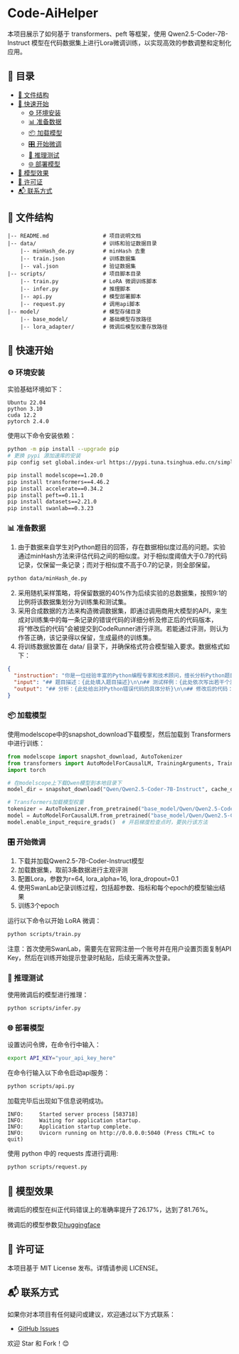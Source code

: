 # Code-AiHelper 

本项目展示了如何基于 transformers、peft 等框架，使用 Qwen2.5-Coder-7B-Instruct 模型在代码数据集上进行Lora微调训练，以实现高效的参数调整和定制化应用。

## 📑 目录  
- [📁 文件结构](#📁文件结构)  
- [🚀 快速开始](#🚀快速开始)  
  - [⚙️ 环境安装](#⚙️环境安装)  
  - [📊 准备数据](#📊准备数据)
  - [📦 加载模型](#📦加载模型)  
  - [🎛️ 开始微调](#🎛️开始微调)  
  - [🧪 推理测试](#🧪推理测试)
  - [🌐 部署模型](#🌐部署模型)
- [🌟 模型效果](#🌟模型效果)  
- [📜 许可证](#📜许可证)
- [📬 联系方式](#📬联系方式) 

## 📁 文件结构  
```
|-- README.md                 # 项目说明文档  
|-- data/                     # 训练和验证数据目录
    |-- minHash_de.py         # minHash 去重
    |-- train.json            # 训练数据集  
    |-- val.json              # 验证数据集  
|-- scripts/                  # 项目脚本目录  
    |-- train.py              # LoRA 微调训练脚本  
    |-- infer.py              # 推理脚本
    |-- api.py                # 模型部署脚本
    |-- request.py            # 调用api脚本
|-- model/                    # 模型存储目录  
    |-- base_model/           # 基础模型存放路径  
    |-- lora_adapter/         # 微调后模型权重存放路径  
```

## 🚀 快速开始  

### ⚙️ 环境安装  
实验基础环境如下：
```
Ubuntu 22.04
python 3.10
cuda 12.2
pytorch 2.4.0
```
使用以下命令安装依赖：  
```bash
python -m pip install --upgrade pip
# 更换 pypi 源加速库的安装
pip config set global.index-url https://pypi.tuna.tsinghua.edu.cn/simple

pip install modelscope==1.20.0
pip install transformers==4.46.2
pip install accelerate==0.34.2
pip install peft==0.11.1
pip install datasets==2.21.0
pip install swanlab==0.3.23
```

### 📊 准备数据
1. 由于数据来自学生对Python题目的回答，存在数据相似度过高的问题。实验通过minHash方法来评估代码之间的相似度。对于相似度阈值大于0.7的代码记录，仅保留一条记录；而对于相似度不高于0.7的记录，则全部保留。
```bash
python data/minHash_de.py
```
2. 采用随机采样策略，将保留数据的40%作为后续实验的总数据集，按照9:1的比例将该数据集划分为训练集和测试集。
3. 采用合成数据的方法来构造微调数据集，即通过调用商用大模型的API，来生成对训练集中的每一条记录的错误代码的详细分析及修正后的代码版本，将“修改后的代码”会被提交到CodeRunner进行评测。若能通过评测，则认为作答正确，该记录得以保留，生成最终的训练集。
4. 将训练数据放置在 data/ 目录下，并确保格式符合模型输入要求。数据格式如下：
```json
{
  "instruction": "你是一位经验丰富的Python编程专家和技术顾问，擅长分析Python题目和学生编写的代码。你的任务是理解题目要求和测试样例，分析学生代码，找出潜在的语法或逻辑错误，提供具体的错误位置和修复建议，并用专业且易懂的方式帮助学生改进代码。请以markdown格式返回你的答案。",
  "input": "## 题目描述：{此处填入题目描述}\n\n## 测试样例：{此处依次写出若干个测试样例}\n\n## 错误代码：{此处给出相应的Python错误代码}",
  "output": "## 分析：{此处给出对Python错误代码的具体分析}\n\n## 修改后的代码：{此处给出具体的修改代码}"
}
```

### 📦 加载模型
使用modelscope中的snapshot_download下载模型，然后加载到 Transformers 中进行训练：
```python
from modelscope import snapshot_download, AutoTokenizer
from transformers import AutoModelForCausalLM, TrainingArguments, Trainer, DataCollatorForSeq2Seq
import torch

# 在modelscope上下载Qwen模型到本地目录下
model_dir = snapshot_download("Qwen/Qwen2.5-Coder-7B-Instruct", cache_dir="/root/autodl-tmp", revision="master")

# Transformers加载模型权重
tokenizer = AutoTokenizer.from_pretrained("base_model/Qwen/Qwen2.5-Coder-7B-Instruct/", use_fast=False, trust_remote_code=True)
model = AutoModelForCausalLM.from_pretrained("base_model/Qwen/Qwen2.5-Coder-7B-Instruct/", device_map="auto", torch_dtype=torch.bfloat16)
model.enable_input_require_grads()  # 开启梯度检查点时，要执行该方法
```

### 🎛️ 开始微调
1. 下载并加载Qwen2.5-7B-Coder-Instruct模型
3. 加载数据集，取前3条数据进行主观评测
4. 配置Lora，参数为r=64, lora_alpha=16, lora_dropout=0.1
5. 使用SwanLab记录训练过程，包括超参数、指标和每个epoch的模型输出结果
6. 训练3个epoch
   
运行以下命令以开始 LoRA 微调：
```bash
python scripts/train.py
```

注意：首次使用SwanLab，需要先在官网注册一个账号并在用户设置页面复制API Key，然后在训练开始提示登录时粘贴，后续无需再次登录。

### 🧪 推理测试
使用微调后的模型进行推理：
```bash
python scripts/infer.py
```

### 🌐 部署模型
设置访问令牌，在命令行中输入：
```bash
export API_KEY="your_api_key_here"
```
在命令行输入以下命令启动api服务：
```bash
python scripts/api.py
```
加载完毕后出现如下信息说明成功。
```
INFO:     Started server process [583718]
INFO:     Waiting for application startup.
INFO:     Application startup complete.
INFO:     Uvicorn running on http://0.0.0.0:5040 (Press CTRL+C to quit)
```
使用 python 中的 requests 库进行调用:
```bash
python scripts/request.py
```

## 🌟 模型效果
微调后的模型在纠正代码错误上的准确率提升了26.17%，达到了81.76%。

微调后的模型参数见[huggingface](https://huggingface.co/monidew/Code-AiHelper)

## 📜 许可证
本项目基于 MIT License 发布。详情请参阅 LICENSE。

## 📬 联系方式
如果你对本项目有任何疑问或建议，欢迎通过以下方式联系：
- [GitHub Issues](https://github.com/Jiangcl5/FineTuneModel/issues)

欢迎 Star 和 Fork！😊

